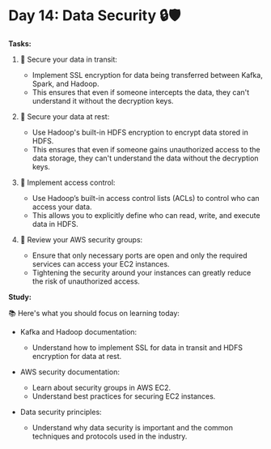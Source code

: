 # Day 14: Data Security 🔒🛡️

**Tasks:**

1. 📡 Secure your data in transit:
   - Implement SSL encryption for data being transferred between Kafka, Spark, and Hadoop. 
   - This ensures that even if someone intercepts the data, they can't understand it without the decryption keys.

2. 💾 Secure your data at rest:
   - Use Hadoop's built-in HDFS encryption to encrypt data stored in HDFS. 
   - This ensures that even if someone gains unauthorized access to the data storage, they can't understand the data without the decryption keys.

3. 🔑 Implement access control:
   - Use Hadoop’s built-in access control lists (ACLs) to control who can access your data. 
   - This allows you to explicitly define who can read, write, and execute data in HDFS.

4. 🚧 Review your AWS security groups:
   - Ensure that only necessary ports are open and only the required services can access your EC2 instances.
   - Tightening the security around your instances can greatly reduce the risk of unauthorized access.

**Study:**

📚 Here's what you should focus on learning today:

- Kafka and Hadoop documentation:
  - Understand how to implement SSL for data in transit and HDFS encryption for data at rest.

- AWS security documentation:
  - Learn about security groups in AWS EC2. 
  - Understand best practices for securing EC2 instances.

- Data security principles:
  - Understand why data security is important and the common techniques and protocols used in the industry.
